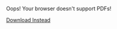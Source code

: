 <object data="/assets/Connections-Are-Triples.pdf" width="1000" height="1000" type="application/pdf">
	<p>Oops! Your browser doesn't support PDFs!</p>
    <p><a href="/assets/Connections-Are-Triples.pdf">Download Instead</a></p>
</object>

<script src="https://utteranc.es/client.js" 
        repo="guitarvydas/guitarvydas.github.io" 
        issue-term="pathname" 
        theme="github-light" 
        crossorigin="anonymous" 
        async> 
</script> 
